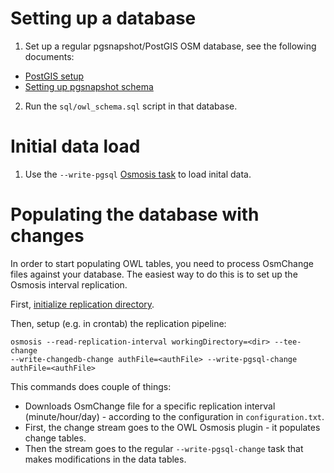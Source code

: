 Setting up a database
=====================

1. Set up a regular pgsnapshot/PostGIS OSM database, see the following documents:
 * [PostGIS setup](http://wiki.openstreetmap.org/wiki/Osmosis/PostGIS_Setup)
 * [Setting up pgsnapshot schema](http://wiki.openstreetmap.org/wiki/Osmosis/Detailed_Usage#PostGIS_Tasks_.28Snapshot_Schema.29)
2. Run the `sql/owl_schema.sql` script in that database.

Initial data load
=================

1. Use the `--write-pgsql` [Osmosis task](http://wiki.openstreetmap.org/wiki/Osmosis/Detailed_Usage#--write-pgsql_.28--wp.29) to load inital data.

Populating the database with changes
====================================

In order to start populating OWL tables, you need to process OsmChange files against your database. The easiest way to do this is to set up the Osmosis interval replication.

First, [initialize replication directory](http://wiki.openstreetmap.org/wiki/Osmosis/Detailed_Usage#--read-replication-interval-init_.28--rrii.29).

Then, setup (e.g. in crontab) the replication pipeline:

    osmosis --read-replication-interval workingDirectory=<dir> --tee-change
    --write-changedb-change authFile=<authFile> --write-pgsql-change authFile=<authFile>

This commands does couple of things:
* Downloads OsmChange file for a specific replication interval (minute/hour/day) - according to the configuration in `configuration.txt`.
* First, the change stream goes to the OWL Osmosis plugin - it populates change tables.
* Then the stream goes to the regular `--write-pgsql-change` task that makes modifications in the data tables.
